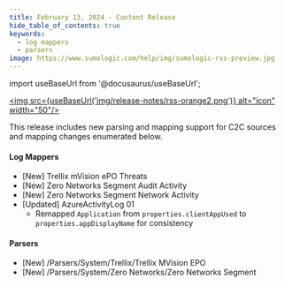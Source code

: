 ```yaml
---
title: February 13, 2024 - Content Release
hide_table_of_contents: true
keywords:
  - log mappers
  - parsers
image: https://www.sumologic.com/help/img/sumologic-rss-preview.jpg  
---
```


import useBaseUrl from '@docusaurus/useBaseUrl';

<a href="https://www.sumologic.com/help/release-notes-cse/rss.xml"><img src={useBaseUrl('img/release-notes/rss-orange2.png')} alt="icon" width="50"/></a>

This release includes new parsing and mapping support for C2C sources and mapping changes enumerated below.

#### Log Mappers

* [New] Trellix mVision ePO Threats
* [New] Zero Networks Segment Audit Activity
* [New] Zero Networks Segment Network Activity
* [Updated] AzureActivityLog 01
  * Remapped `Application` from `properties.clientAppUsed` to `properties.appDisplayName` for consistency

#### Parsers

* [New] /Parsers/System/Trellix/Trellix MVision EPO
* [New] /Parsers/System/Zero Networks/Zero Networks Segment
